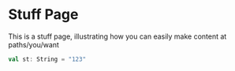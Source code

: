 # Stuff Page

This is a stuff page, illustrating how you can easily make content at paths/you/want

```scala mdoc
val st: String = "123"
```